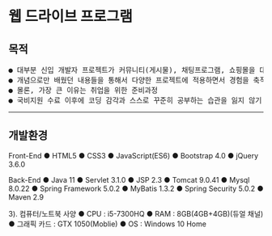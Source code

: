 <h1>웹 드라이브 프로그램</h1>

<h2>목적</h2>
<pre>
● 대부분 신입 개발자 프로젝트가 커뮤니티(게시물), 채팅프로그램, 쇼핑몰을 대부분 만들어서 선택하게 되었습니다. (참고로 신입 개발자로써 기본 소양이기 때문에 게시물 기능도 구현해봤습니다.)
● 개념으로만 배웠던 내용들을 통해서 다양한 프로젝트에 적용하면서 경험을 축적
● 몰론, 가장 큰 이유는 취업을 위한 준비과정
● 국비지원 수료 이후에 코딩 감각과 스스로 꾸준히 공부하는 습관을 잃지 않기 위한 것
</pre>
<hr>

<h2>개발환경</h2>
Front-End
● HTML5
● CSS3
● JavaScript(ES6)
● Bootstrap 4.0
● jQuery 3.6.0

Back-End
● Java 11
● Servlet 3.1.0
● JSP 2.3
● Tomcat 9.0.41
● Mysql 8.0.22
● Spring Framework 5.0.2
● MyBatis 1.3.2
● Spring Security 5.0.2
● Maven 2.9

3). 컴퓨터/노트북 사양
● CPU : i5-7300HQ
● RAM : 8GB(4GB+4GB)(듀얼 채널)
● 그래픽 카드 : GTX 1050(Moblie)
● OS : Windows 10 Home

